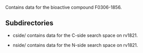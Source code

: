 Contains data for the bioactive compound F0306-1856.

## Subdirectories

- cside/ contains data for the C-side search space on rv1821.

- nside/ contains data for the N-side search space on rv1821.

